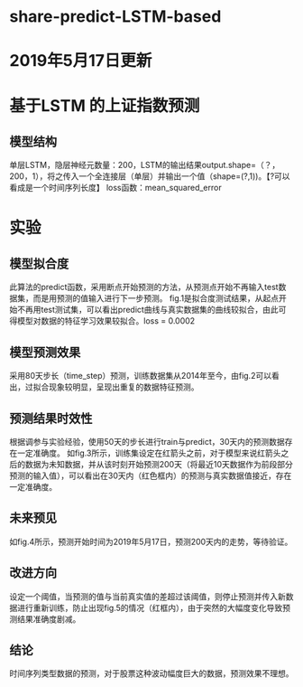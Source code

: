 # share-predict-LSTM-based

# 2019年5月17日更新

# 基于LSTM 的上证指数预测

## 模型结构
  单层LSTM，隐层神经元数量：200，LSTM的输出结果output.shape=（？，200，1），将之传入一个全连接层（单层）并输出一个值（shape=(?,1))。【?可以看成是一个时间序列长度】
  loss函数：mean_squared_error

# 实验
## 模型拟合度
  此算法的predict函数，采用断点开始预测的方法，从预测点开始不再输入test数据集，而是用预测的值输入进行下一步预测。
  fig.1是拟合度测试结果，从起点开始不再用test测试集，可以看出predict曲线与真实数据集的曲线较拟合，由此可得模型对数据的特征学习效果较拟合。loss = 0.0002

## 模型预测效果
  采用80天步长（time_step）预测，训练数据集从2014年至今，由fig.2可以看出，过拟合现象较明显，呈现出重复的数据特征预测。
      
## 预测结果时效性
  根据调参与实验经验，使用50天的步长进行train与predict，30天内的预测数据存在一定准确度。
  如fig.3所示，训练集设定在红箭头之前，对于模型来说红箭头之后的数据为未知数据，并从该时刻开始预测200天（将最近10天数据作为前段部分预测的输入值），可以看出在30天内（红色框内）的预测与真实数据值接近，存在一定准确度。
        
## 未来预见
  如fig.4所示，预测开始时间为2019年5月17日，预测200天内的走势，等待验证。

## 改进方向
  设定一个阈值，当预测的值与当前真实值的差超过该阈值，则停止预测并传入新数据进行重新训练，防止出现fig.5的情况（红框内），由于突然的大幅度变化导致预测结果准确度剧减。
        
## 结论
  时间序列类型数据的预测，对于股票这种波动幅度巨大的数据，预测效果不理想。
        
        
